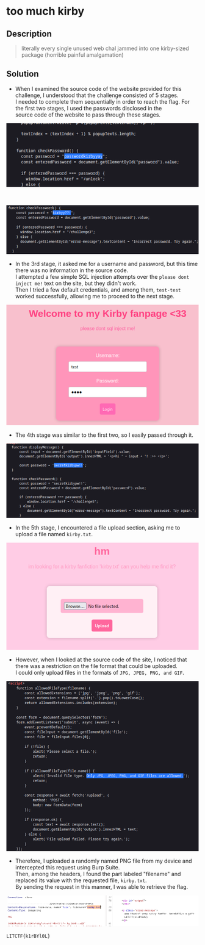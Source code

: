 # too much kirby

## Description

> literally every single unused web chal jammed into one kirby-sized package (horrible painful amalgamation)
 
## Solution

* When I examined the source code of the website provided for this challenge, I understood that the challenge consisted of 5 stages. <br>
I needed to complete them sequentially in order to reach the flag. For the first two stages, I used the passwords disclosed in the <br>
source code of the website to pass through these stages.

![](https://github.com/alp361/ctf-writeups/blob/main/LIT%20CTF%202023/too%20much%20kirby/images/chal1.png)

<br>

![](https://github.com/alp361/ctf-writeups/blob/main/LIT%20CTF%202023/too%20much%20kirby/images/chal2.png)

* In the 3rd stage, it asked me for a username and password, but this time there was no information in the source code. <br>
I attempted a few simple SQL injection attempts over the `please dont inject me!` text on the site, but they didn't work.<br>
Then I tried a few default credentials, and among them, `test-test` worked successfully, allowing me to proceed to the next stage.

![](https://github.com/alp361/ctf-writeups/blob/main/LIT%20CTF%202023/too%20much%20kirby/images/chal3_default_creds.png)

* The 4th stage was similar to the first two, so I easily passed through it.

![](https://github.com/alp361/ctf-writeups/blob/main/LIT%20CTF%202023/too%20much%20kirby/images/chal4.png)

* In the 5th stage, I encountered a file upload section, asking me to upload a file named `kirby.txt`.

![](https://github.com/alp361/ctf-writeups/blob/main/LIT%20CTF%202023/too%20much%20kirby/images/upload.png)

* However, when I looked at the source code of the site, I noticed that there was a restriction on the file format that could be uploaded.<br>
I could only upload files in the formats of `JPG, JPEG, PNG, and GIF`.

![](https://github.com/alp361/ctf-writeups/blob/main/LIT%20CTF%202023/too%20much%20kirby/images/upload_source_code.png)

* Therefore, I uploaded a randomly named PNG file from my device and intercepted this request using Burp Suite. <br>
Then, among the headers, I found the part labeled "filename" and replaced its value with the requested file, `kirby.txt`. <br>
By sending the request in this manner, I was able to retrieve the flag.

![](https://github.com/alp361/ctf-writeups/blob/main/LIT%20CTF%202023/too%20much%20kirby/images/flag_found.png)

```
LITCTF{k1rBYl0L}
```
